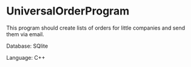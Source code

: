 # UniversalOrderProgram
This program should create lists of orders for little companies and send them via email.

Database: SQlite

Language: C++
